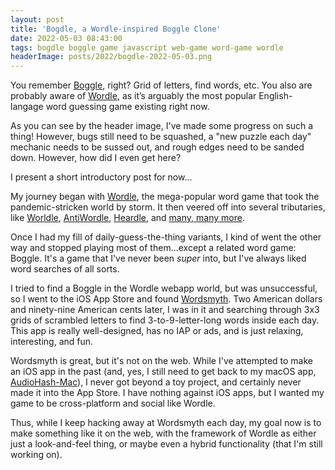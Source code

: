 ```yaml
---
layout: post
title: 'Bogdle, a Wordle-inspired Boggle Clone'
date: 2022-05-03 08:43:00
tags: bogdle boggle game javascript web-game word-game wordle
headerImage: posts/2022/bogdle-2022-05-03.png
---
```


You remember [Boggle](https://en.wikipedia.org/wiki/Boggle), right? Grid of letters, find words, etc. You also are probably aware of [Wordle](https://nytimes.com/games/wordle), as it’s arguably the most popular English-langage word guessing game existing right now.

As you can see by the header image, I've made some progress on such a thing! However, bugs still need to be squashed, a "new puzzle each day" mechanic needs to be sussed out, and rough edges need to be sanded down. However, how did I even get here?

I present a short introductory post for now...

<!--more-->

My journey began with [Wordle](https://nytimes.com/games/wordle), the mega-popular word game that took the pandemic-stricken world by storm. It then veered off into several tributaries, like [Worldle](https://worldle.teuteuf.fr), [AntiWordle](https://www.antiwordle.com), [Heardle](https://heardle.app), and [many, many more](https://nerdschalk.com/wordle-variants-27-different-types-of-wordle-games-you-can-play).

Once I had my fill of daily-guess-the-thing variants, I kind of went the other way and stopped playing most of them...except a related word game: Boggle. It's a game that I've never been _super_ into, but I've always liked word searches of all sorts.

I tried to find a Boggle in the Wordle webapp world, but was unsuccessful, so I went to the iOS App Store and found [Wordsmyth](https://apps.apple.com/us/app/wordsmyth-a-daily-word-game/id1534959553). Two American dollars and ninety-nine American cents later, I was in it and searching through 3x3 grids of scrambled letters to find 3-to-9-letter-long words inside each day. This app is really well-designed, has no IAP or ads, and is just relaxing, interesting, and fun.

Wordsmyth is great, but it's not on the web. While I've attempted to make an iOS app in the past (and, yes, I still need to get back to my macOS app, [AudioHash-Mac](/blog/2022/02/11/audio-hash-for-mac)), I never got beyond a toy project, and certainly never made it into the App Store. I have nothing against iOS apps, but I wanted my game to be cross-platform and social like Wordle.

Thus, while I keep hacking away at Wordsmyth each day, my goal now is to make something like it on the web, with the framework of Wordle as either just a look-and-feel thing, or maybe even a hybrid functionality (that I'm still working on).
